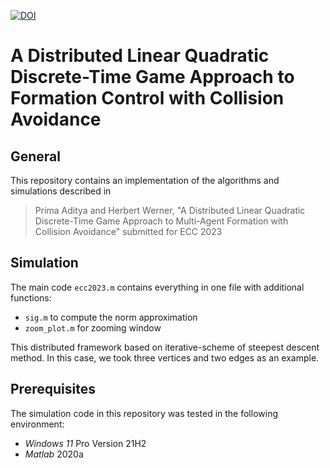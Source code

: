 [![DOI](https://zenodo.org/badge/DOI/10.5281/zenodo.7362591.svg)](https://doi.org/10.5281/zenodo.7362591)
# A Distributed Linear Quadratic Discrete-Time Game Approach to Formation Control with Collision Avoidance

## General
This repository contains an implementation of the algorithms and simulations described in 
> Prima Aditya and Herbert Werner, "A Distributed Linear Quadratic Discrete-Time Game Approach to Multi-Agent Formation with Collision Avoidance" submitted for ECC 2023

## Simulation
The main code `ecc2023.m` contains everything in one file with additional functions:
- `sig.m` to compute the norm approximation
- `zoom_plot.m` for zooming window 

This distributed framework based on iterative-scheme of steepest descent method. In this case, we took three vertices and two edges as an example. 

## Prerequisites
The simulation code in this repository was tested in the following environment:
- *Windows 11* Pro Version 21H2
- *Matlab* 2020a
